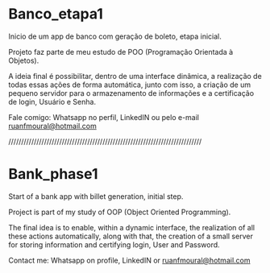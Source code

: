 # Banco_etapa1
Inicio de um app de banco com geração de boleto, etapa inicial.

Projeto faz parte de meu estudo de POO (Programação Orientada à Objetos).

A ideia final é possibilitar, dentro de uma interface dinâmica, a realização
de todas essas ações de forma automática, junto com isso, a criação de um
pequeno servidor para o armazenamento de informações e a certificação de
login, Usuário e Senha.

Fale comigo: Whatsapp no perfil, LinkedIN ou pelo e-mail ruanfmoural@hotmail.com

////////////////////////////////////////////////////////////////////////////

# Bank_phase1
Start of a bank app with billet generation, initial step.

Project is part of my study of OOP (Object Oriented Programming).

The final idea is to enable, within a dynamic interface, the realization
of all these actions automatically, along with that, the creation of a
small server for storing information and certifying
login, User and Password.

Contact me: Whatsapp on profile, LinkedIN or ruanfmoural@hotmail.com
